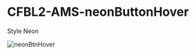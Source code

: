 # CFBL2-AMS-neonButtonHover
Style Neon

![neonBtnHover](https://user-images.githubusercontent.com/52601835/206890255-ed11936e-2310-49af-9cce-c30071135be2.png)
